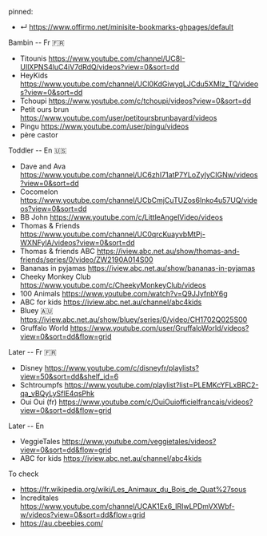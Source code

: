 
pinned:
- ↵ https://www.offirmo.net/minisite-bookmarks-ghpages/default


Bambin -- Fr 🇫🇷
- Titounis            https://www.youtube.com/channel/UC8I-UIlXPNS4luC4iV7dRdQ/videos?view=0&sort=dd
- HeyKids             https://www.youtube.com/channel/UCl0KdGiwyqLJCdu5XMIz_TQ/videos?view=0&sort=dd
- Tchoupi             https://www.youtube.com/c/tchoupi/videos?view=0&sort=dd
- Petit ours brun     https://www.youtube.com/user/petitoursbrunbayard/videos
- Pingu               https://www.youtube.com/user/pingu/videos
- père castor


Toddler -- En 🇺🇸
- Dave and Ava         https://www.youtube.com/channel/UC6zhI71atP7YLoZyIyCIGNw/videos?view=0&sort=dd
- Cocomelon            https://www.youtube.com/channel/UCbCmjCuTUZos6Inko4u57UQ/videos?view=0&sort=dd
- BB John              https://www.youtube.com/c/LittleAngelVideo/videos
- Thomas & Friends     https://www.youtube.com/channel/UC0qrcKuayvbMtPj-WXNFylA/videos?view=0&sort=dd
- Thomas & friends ABC https://iview.abc.net.au/show/thomas-and-friends/series/0/video/ZW2190A014S00
- Bananas in pyjamas   https://iview.abc.net.au/show/bananas-in-pyjamas
- Cheeky Monkey Club   https://www.youtube.com/c/CheekyMonkeyClub/videos
- 100 Animals          https://www.youtube.com/watch?v=Q9JJyfnbY6g
- ABC for kids         https://iview.abc.net.au/channel/abc4kids
- Bluey 🇦🇺             https://iview.abc.net.au/show/bluey/series/0/video/CH1702Q025S00
- Gruffalo World       https://www.youtube.com/user/GruffaloWorld/videos?view=0&sort=dd&flow=grid


Later -- Fr 🇫🇷
- Disney              https://www.youtube.com/c/disneyfr/playlists?view=50&sort=dd&shelf_id=6
- Schtroumpfs         https://www.youtube.com/playlist?list=PLEMKcYFLxBRC2-qa_vBQyLySflE4qsPhk
- Oui Oui (fr)        https://www.youtube.com/c/OuiOuiofficielfrancais/videos?view=0&sort=dd&flow=grid


Later -- En
- VeggieTales https://www.youtube.com/veggietales/videos?view=0&sort=dd&flow=grid
- ABC for kids         https://iview.abc.net.au/channel/abc4kids


To check
- https://fr.wikipedia.org/wiki/Les_Animaux_du_Bois_de_Quat%27sous
- Increditales https://www.youtube.com/channel/UCAK1Ex6_IRIwLPDmVXWbf-w/videos?view=0&sort=dd&flow=grid
- https://au.cbeebies.com/
